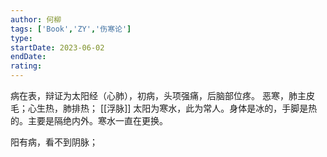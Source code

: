 ```yaml
---
author: 何柳
tags: ['Book','ZY','伤寒论']
type: 
startDate: 2023-06-02
endDate:
rating: 
---
```


病在表，辩证为太阳经（心肺），初病，头项强痛，后脑部位疼。
恶寒，肺主皮毛；心生热，肺排热；
[[浮脉]] 
太阳为寒水，此为常人。身体是冰的，手脚是热的。主要是隔绝内外。寒水一直在更换。

阳有病，看不到阴脉；













